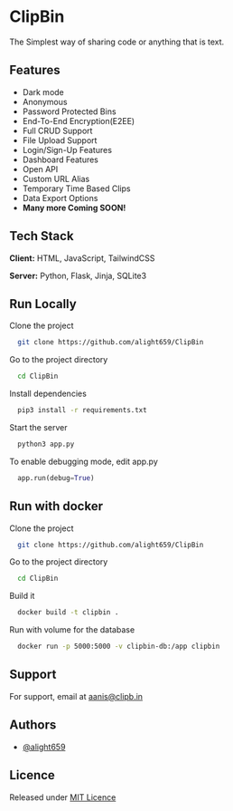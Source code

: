 
# ClipBin

The Simplest way of sharing code or anything that is text.

## Features

- Dark mode
- Anonymous
- Password Protected Bins
- End-To-End Encryption(E2EE)
- Full CRUD Support
- File Upload Support
- Login/Sign-Up Features
- Dashboard Features
- Open API
- Custom URL Alias
- Temporary Time Based Clips
- Data Export Options
- **Many more Coming SOON!**


## Tech Stack

**Client:** HTML, JavaScript, TailwindCSS

**Server:** Python, Flask, Jinja, SQLite3


## Run Locally

Clone the project

```bash
  git clone https://github.com/alight659/ClipBin
```

Go to the project directory

```bash
  cd ClipBin
```

Install dependencies

```bash
  pip3 install -r requirements.txt
```

Start the server

```bash
  python3 app.py
```

To enable debugging mode, edit app.py

```python
  app.run(debug=True)
```

## Run with docker

Clone the project

```bash
  git clone https://github.com/alight659/ClipBin
```

Go to the project directory

```bash
  cd ClipBin
```

Build it

```bash
  docker build -t clipbin .
```

Run with volume for the database

```bash
  docker run -p 5000:5000 -v clipbin-db:/app clipbin
```


## Support

For support, email at [aanis@clipb.in](mailto:aanis@clipb.in)


## Authors

- [@alight659](https://www.github.com/alight659)

## Licence
Released under [MIT Licence](https://github.com/alight659/ClipBin/blob/main/LICENSE)
